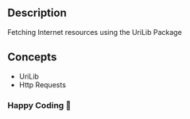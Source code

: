 ## Description
Fetching Internet resources using the UriLib Package

## Concepts
- UriLib
- Http Requests

### Happy Coding 🚀
